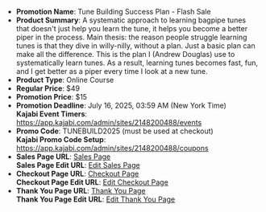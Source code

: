 - **Promotion Name**: Tune Building Success Plan - Flash Sale
- **Product Summary**: A systematic approach to learning bagpipe tunes that doesn't just help you learn the tune, it helps you become a better piper in the process. Main thesis: the reason people struggle learning tunes is that they dive in willy-nilly, without a plan. Just a basic plan can make all the difference. This is the plan I (Andrew Douglas) use to systematically learn tunes. As a result, learning tunes becomes fast, fun, and I get better as a piper every time I look at a new tune.
- **Product Type**: Online Course
- **Regular Price**: $49
- **Promotion Price**: $15
- **Promotion Deadline**: July 16, 2025, 03:59 AM (New York Time)  
  **Kajabi Event Timers**: https://app.kajabi.com/admin/sites/2148200488/events  
- **Promo Code**: TUNEBUILD2025 (must be used at checkout)  
  **Kajabi Promo Code Setup**: https://app.kajabi.com/admin/sites/2148200488/coupons  
- **Sales Page URL**: [Sales Page](https://www.pipersdojo.university/tune-building-process)  
  **Sales Page Edit URL**: [Edit Sales Page](https://app.kajabi.com/admin/landing_pages/2150113531)  
- **Checkout Page URL**: [Checkout Page](https://www.pipersdojo.university/offers/5jqkQM3m)  
  **Checkout Page Edit URL**: [Edit Checkout Page](https://app.kajabi.com/admin/offers/2149364021/edit)  
- **Thank You Page URL**: [Thank You Page](https://www.pipersdojo.university/thank-you-tune-building-course)  
  **Thank You Page Edit URL**: [Edit Thank You Page](https://app.kajabi.com/admin/landing_pages/2151241826)  